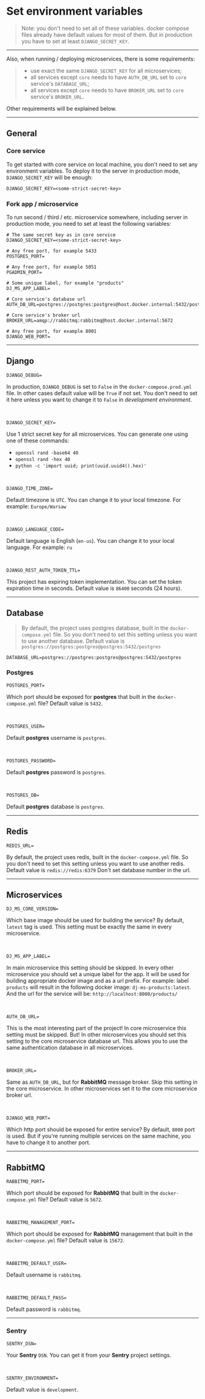 # Set environment variables


> Note: you don't need to set all of these variables. docker compose files already have default values for most of them. But in production you have to set at least `DJANGO_SECRET_KEY`.
---
Also, when running / deploying microservices, there is some requirements:

> - use exact the same `DJANGO_SECRET_KEY` for all microservices;
> - all services except `core` needs to have `AUTH_DB_URL` set to `core` service's `DATABASE_URL`;
> - all services except `core` needs to have `BROKER_URL` set to `core` service's `BROKER_URL`.

Other requirements will be explained below.


---
## General

### Core service
To get started with core service on local machine, you don't need to set any environment variables.
To deploy it to the server in production mode, `DJANGO_SECRET_KEY` will be enough:

```dotenv
DJANGO_SECRET_KEY=<some-strict-secret-key>
```

### Fork app / microservice
To run second / third / etc. microservice somewhere, including server in production mode, you need to set at least the following variables:

```dotenv
# The same secret key as in core service
DJANGO_SECRET_KEY=<some-strict-secret-key>

# Any free port, for example 5433
POSTGRES_PORT=

# Any free port, for example 5051
PGADMIN_PORT=

# Some unique label, for example "products"
DJ_MS_APP_LABEL=

# Core service's database url
AUTH_DB_URL=postgres://postgres:postgres@host.docker.internal:5432/postgres

# Core service's broker url
BROKER_URL=amqp://rabbitmq:rabbitmq@host.docker.internal:5672

# Any free port, for example 8001
DJANGO_WEB_PORT=
```


---
## Django

```dotenv
DJANGO_DEBUG=
```

In production, `DJANGO_DEBUG` is set to `False` in the `docker-compose.prod.yml` file.
In other cases default value will be `True` if not set.
You don't need to set it here unless you want to change it to `False` in _development environment_.

<br>

```dotenv
DJANGO_SECRET_KEY=
```

Use 1 strict secret key for all microservices.
You can generate one using one of these commands:
- `openssl rand -base64 40`
- `openssl rand -hex 40`
- `python -c 'import uuid; print(uuid.uuid4().hex)'`

<br>

```dotenv
DJANGO_TIME_ZONE=
```

Default timezone is `UTC`. You can change it to your local timezone. For example: `Europe/Warsaw`

<br>

```dotenv
DJANGO_LANGUAGE_CODE=
```

Default language is English (`en-us`). You can change it to your local language. For example: `ru`

<br>

```dotenv
DJANGO_REST_AUTH_TOKEN_TTL=
```

This project has expiring token implementation. You can set the token expiration time in seconds.
Default value is `86400` seconds (24 hours).


---
## Database

> By default, the project uses postgres database, built in the `docker-compose.yml` file.
> So you don't need to set this setting unless you want to use another database.
> Default value is `postgres://postgres:postgres@postgres:5432/postgres`

```dotenv
DATABASE_URL=postgres://postgres:postgres@postgres:5432/postgres
```

### Postgres

```dotenv
POSTGRES_PORT=
```

Which port should be exposed for **postgres** that built in the `docker-compose.yml` file?
Default value is `5432`.

<br>

```dotenv
POSTGRES_USER=
```

Default **postgres** username is `postgres`.

<br>

```dotenv
POSTGRES_PASSWORD=
```

Default **postgres** password is `postgres`.

<br>

```dotenv
POSTGRES_DB=
```

Default **postgres** database is `postgres`.


---
## Redis

```dotenv
REDIS_URL=
```

By default, the project uses redis, built in the `docker-compose.yml` file.
So you don't need to set this setting unless you want to use another redis.
Default value is `redis://redis:6379`
Don't set database number in the url.


---
## Microservices

```dotenv
DJ_MS_CORE_VERSION=
```

Which base image should be used for building the service? 
By default, `latest` tag is used.
This setting must be exactly the same in every microservice.

<br>

```dotenv
DJ_MS_APP_LABEL=
```

In main microservice this setting should be skipped.
In every other microservice you should set a unique label for the app.
It will be used for building appropriate docker image and as a url prefix.
For example: label `products` will result in the following docker image: `dj-ms-products:latest`.
And the url for the service will be: `http://localhost:8000/products/`

<br>

```dotenv
AUTH_DB_URL=
```

This is the most interesting part of the project! In core microservice this setting must be skipped.
But! In other microservices you should set this setting to the core microservice database url.
This allows you to use the same authentication database in all microservices.

<br>

```dotenv
BROKER_URL=
```

Same as `AUTH_DB_URL`, but for **RabbitMQ** message broker.
Skip this setting in the core microservice.
In other microservices set it to the core microservice broker url.

<br>

```dotenv
DJANGO_WEB_PORT=
```

Which http port should be exposed for entire service?
By default, `8000` port is used.
But if you're running multiple services on the same machine, you have to change it to another port.


---
## RabbitMQ

```dotenv
RABBITMQ_PORT=
```

Which port should be exposed for **RabbitMQ** that built in the `docker-compose.yml` file?
Default value is `5672`.

<br>

```dotenv
RABBITMQ_MANAGEMENT_PORT=
```

Which port should be exposed for **RabbitMQ** management that built in the `docker-compose.yml` file?
Default value is `15672`.

<br>

```dotenv
RABBITMQ_DEFAULT_USER=
```

Default username is `rabbitmq`.

<br>

```dotenv
RABBITMQ_DEFAULT_PASS=
```

Default password is `rabbitmq`.


---
### Sentry

```dotenv
SENTRY_DSN=
```

Your **Sentry** `DSN`. You can get it from your **Sentry** project settings.

<br>

```dotenv
SENTRY_ENVIRONMENT=
```

Default value is `development`.

